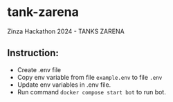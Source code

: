 # tank-zarena

Zinza Hackathon 2024 - TANKS ZARENA

## Instruction:

- Create .env file
- Copy env variable from file `example.env` to file `.env`
- Update env variables in .env file.
- Run command `docker compose start bot` to run bot.
